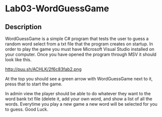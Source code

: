 # Lab03-WordGuessGame

## Description

  WordGuessGame is a simple C# program that tests the user to guess a random word select from a txt file that the program creates on startup. In order to play the game you must have Microsoft Visual Studio installed on your computer. Once you have opened the program through MSV it should look like this.

http://puu.sh/ACHLK/2f6c83fab2.png

At the top you should see a green arrow with WordGuessGame next to it, press that to start the game.

In admin view the player should be able to do whatever they want to the word bank txt file (delete it, add your own word, and show a list of all the words. Everytime you play a new game a new word will be selected for you to guess. Good Luck.
